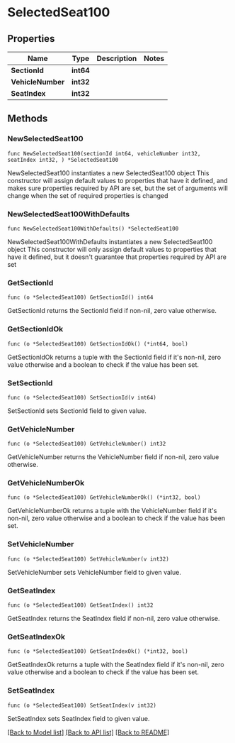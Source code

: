 # SelectedSeat100

## Properties

Name | Type | Description | Notes
------------ | ------------- | ------------- | -------------
**SectionId** | **int64** |  | 
**VehicleNumber** | **int32** |  | 
**SeatIndex** | **int32** |  | 

## Methods

### NewSelectedSeat100

`func NewSelectedSeat100(sectionId int64, vehicleNumber int32, seatIndex int32, ) *SelectedSeat100`

NewSelectedSeat100 instantiates a new SelectedSeat100 object
This constructor will assign default values to properties that have it defined,
and makes sure properties required by API are set, but the set of arguments
will change when the set of required properties is changed

### NewSelectedSeat100WithDefaults

`func NewSelectedSeat100WithDefaults() *SelectedSeat100`

NewSelectedSeat100WithDefaults instantiates a new SelectedSeat100 object
This constructor will only assign default values to properties that have it defined,
but it doesn't guarantee that properties required by API are set

### GetSectionId

`func (o *SelectedSeat100) GetSectionId() int64`

GetSectionId returns the SectionId field if non-nil, zero value otherwise.

### GetSectionIdOk

`func (o *SelectedSeat100) GetSectionIdOk() (*int64, bool)`

GetSectionIdOk returns a tuple with the SectionId field if it's non-nil, zero value otherwise
and a boolean to check if the value has been set.

### SetSectionId

`func (o *SelectedSeat100) SetSectionId(v int64)`

SetSectionId sets SectionId field to given value.


### GetVehicleNumber

`func (o *SelectedSeat100) GetVehicleNumber() int32`

GetVehicleNumber returns the VehicleNumber field if non-nil, zero value otherwise.

### GetVehicleNumberOk

`func (o *SelectedSeat100) GetVehicleNumberOk() (*int32, bool)`

GetVehicleNumberOk returns a tuple with the VehicleNumber field if it's non-nil, zero value otherwise
and a boolean to check if the value has been set.

### SetVehicleNumber

`func (o *SelectedSeat100) SetVehicleNumber(v int32)`

SetVehicleNumber sets VehicleNumber field to given value.


### GetSeatIndex

`func (o *SelectedSeat100) GetSeatIndex() int32`

GetSeatIndex returns the SeatIndex field if non-nil, zero value otherwise.

### GetSeatIndexOk

`func (o *SelectedSeat100) GetSeatIndexOk() (*int32, bool)`

GetSeatIndexOk returns a tuple with the SeatIndex field if it's non-nil, zero value otherwise
and a boolean to check if the value has been set.

### SetSeatIndex

`func (o *SelectedSeat100) SetSeatIndex(v int32)`

SetSeatIndex sets SeatIndex field to given value.



[[Back to Model list]](../README.md#documentation-for-models) [[Back to API list]](../README.md#documentation-for-api-endpoints) [[Back to README]](../README.md)


